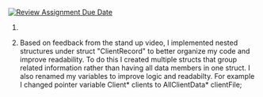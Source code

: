 [![Review Assignment Due Date](https://classroom.github.com/assets/deadline-readme-button-22041afd0340ce965d47ae6ef1cefeee28c7c493a6346c4f15d667ab976d596c.svg)](https://classroom.github.com/a/ghFhx2gX)

1.  

2.  Based on feedback from the stand up video, I implemented nested structures under struct "ClientRecord" to better organize my code and improve readability. To do this I created multiple structs that group related information rather than having all data members in one struct. I also renamed my variables to improve logic and readabilty. For example I changed pointer variable Client* clients to AllClientData* clientFile;